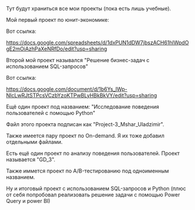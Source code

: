 Тут будут храниться все мои проекты (пока есть лишь учебные). 


Мой первый проект по юнит-экономике: 

Вот ссылка: 
    
https://docs.google.com/spreadsheets/d/1dxPUN1dDW7jbszACH61hlWpdOgE2mOiAzhPaXeNRfDo/edit?usp=sharing


Второй мой проект назывался "Решение бизнес-задач с использованием SQL-запросов"

Вот ссылка: 
   
https://docs.google.com/document/d/1b6Ys_lWp-NIcLwRJtSTPcsVCzbYzoKTPwBLyHBkBkVY/edit?usp=sharing


Ещё один проект под названием: "Исследование поведения пользователей с помощью Python"

Файл этого проекта подписан как "Project-3_Mshar_Uladzimir".
   
Также имеется пару проект по On-demand. Я их тоже добавил отдельными файлами.

Есть ещё один проект по анализу поведения пользователей. Проект называется "GD_3".

Также иммется проект по A/B-тестированию под одноименным названием.

Ну и итоговый проект с использованием SQL-запросов и Python (плюс от себя попробовал реализовать решение задачи с помощью Power Query и power BI)
